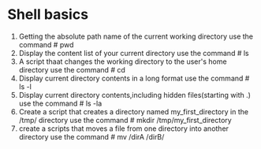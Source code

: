 # Shell basics
1. Getting the absolute path name of the current working directory
   use the command # pwd
2. Display the content list of your current directory
   use the command # ls
3. A script thaat changes the working directory to the user's home directory
   use the command  # cd
4. Display current directory contents in a long format
   use the command # ls -l
5. Display current directory contents,including hidden files(starting with .)
   use the command # ls -la
6. Create a script that creates a directory named my_first_directory in the /tmp/ directory
   use the command # mkdir /tmp/my_first_directory
7. create a scripts that moves a file from one directory into another directory
   use the command # mv  /dirA  /dirB/
